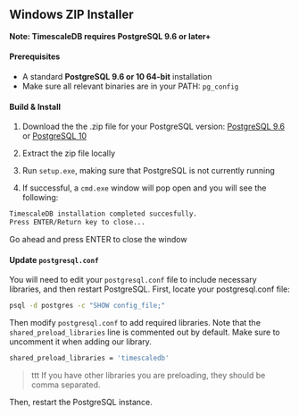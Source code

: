 ## Windows ZIP Installer [](installation-windows)

**Note: TimescaleDB requires PostgreSQL 9.6 or later+**

#### Prerequisites

- A standard **PostgreSQL 9.6 or 10 64-bit** installation
- Make sure all relevant binaries are in your PATH: `pg_config`

#### Build & Install

1. Download the the .zip file for your PostgreSQL version: [PostgreSQL 9.6][windows-dl-pg9.6] or [PostgreSQL 10][windows-dl-pg10]

1. Extract the zip file locally

1. Run `setup.exe`, making sure that PostgreSQL is not currently running

1. If successful, a `cmd.exe` window will pop open and you will see the following:
```bash
TimescaleDB installation completed succesfully.
Press ENTER/Return key to close...
```
Go ahead and press ENTER to close the window


#### Update `postgresql.conf`

You will need to edit your `postgresql.conf` file to include
necessary libraries, and then restart PostgreSQL. First, locate your postgresql.conf file:

```bash
psql -d postgres -c "SHOW config_file;"
```

Then modify `postgresql.conf` to add required libraries.  Note that
the `shared_preload_libraries` line is commented out by default.
Make sure to uncomment it when adding our library.

```bash
shared_preload_libraries = 'timescaledb'
```
>ttt If you have other libraries you are preloading, they should be comma separated.

Then, restart the PostgreSQL instance.

[CMake]: https://cmake.org/
[github-timescale]: https://github.com/timescale/timescaledb
[github-releases]: https://github.com/timescale/timescaledb/releases
[windows-dl-pg9.6]:  https://timescalereleases.blob.core.windows.net/windows/timescaledb-postgresql-9.6_x.y.z-windows-amd64.zip
[windows-dl-pg10]: https://timescalereleases.blob.core.windows.net/windows/timescaledb-postgresql-10_x.y.z-windows-amd64.zip
